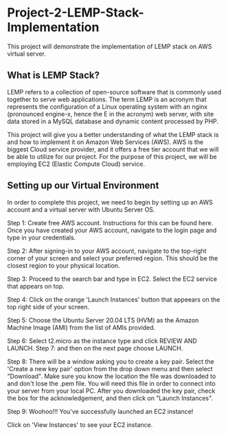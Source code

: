 # Project-2-LEMP-Stack-Implementation
This project will demonstrate the implementation of LEMP stack on AWS virtual server.

## What is LEMP Stack?

LEMP refers to a collection of open-source software that is commonly used together to serve web applications. The term LEMP is an acronym that represents the configuration of a Linux operating system with an nginx (pronounced engine-x, hence the E in the acronym) web server, with site data stored in a MySQL database and dynamic content processed by PHP. 

This project will give you a better understanding of what the LEMP stack is and how to implement it on Amazon Web Services (AWS). AWS is the biggest Cloud service provider, and it offers a free tier account that we will be able to utilize for our project. For the purpose of this project, we will be employing EC2 (Elastic Compute Cloud) service.

## Setting up our Virtual Environment

In order to complete this project, we need to begin by setting up an AWS account and a virtual server with Ubuntu Server OS.

Step 1:
Create free AWS account. Instructions for this can be found here. Once you have created your AWS account, navigate to the login page and type in your credentials.


Step 2: After signing-in to your AWS account, navigate to the top-right corner of your screen and select your preferred region. This should be the closest region to your physical location.


Step 3: Proceed to the search bar and type in EC2. Select the EC2 service that appears on top.



Step 4: Click on the orange 'Launch Instances' button that appeears on the top right side of your screen.

Step 5: Choose the Ubuntu Server 20.04 LTS (HVM) as the Amazon Machine Image (AMI) from the list of AMIs provided.

Step 6: Select t2.micro as the instance type and click REVIEW AND LAUNCH.
Step 7: and then on the next page choose LAUNCH.

Step 8: There will be a window asking you to create a key pair. Select the 'Create a new key pair' option from the drop down menu and then select "Download". Make sure you know the location the file was downloaded to and don't lose the .pem file. You will need this file in order to connect into your server from your local PC. After you downloaded the key pair, check the box for the acknowledgement, and then click on "Launch Instances".

Step 9: Woohoo!!! You've successfully launched an EC2 instance!

Click on 'View Instances' to see your EC2 instance.





